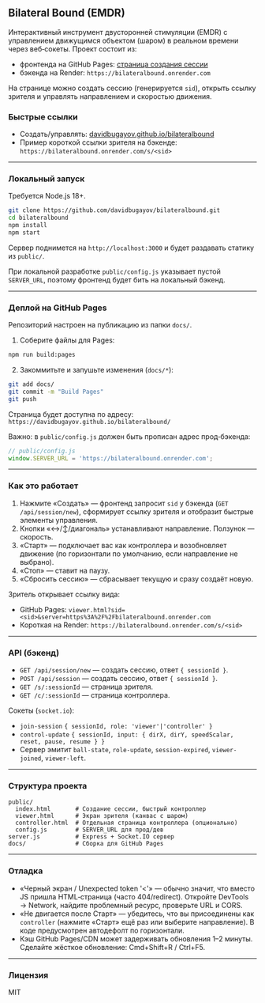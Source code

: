 ## Bilateral Bound (EMDR)

Интерактивный инструмент двусторонней стимуляции (EMDR) с управлением движущимся объектом (шаром) в реальном времени через веб‑сокеты. Проект состоит из:

- фронтенда на GitHub Pages: [страница создания сессии](https://davidbugayov.github.io/bilateralbound/)  
- бэкенда на Render: `https://bilateralbound.onrender.com`

На странице можно создать сессию (генерируется `sid`), открыть ссылку зрителя и управлять направлением и скоростью движения.

### Быстрые ссылки
- Создать/управлять: [davidbugayov.github.io/bilateralbound](https://davidbugayov.github.io/bilateralbound/)
- Пример короткой ссылки зрителя на бэкенде: `https://bilateralbound.onrender.com/s/<sid>`

---

### Локальный запуск

Требуется Node.js 18+.

```bash
git clone https://github.com/davidbugayov/bilateralbound.git
cd bilateralbound
npm install
npm start
```

Сервер поднимется на `http://localhost:3000` и будет раздавать статику из `public/`.

При локальной разработке `public/config.js` указывает пустой `SERVER_URL`, поэтому фронтенд будет бить на локальный бэкенд.

---

### Деплой на GitHub Pages

Репозиторий настроен на публикацию из папки `docs/`.

1) Соберите файлы для Pages:
```bash
npm run build:pages
```
2) Закоммитьте и запушьте изменения (`docs/*`):
```bash
git add docs/
git commit -m "Build Pages"
git push
```

Страница будет доступна по адресу:  
`https://davidbugayov.github.io/bilateralbound/`

Важно: в `public/config.js` должен быть прописан адрес прод‑бэкенда:

```js
// public/config.js
window.SERVER_URL = 'https://bilateralbound.onrender.com';
```

---

### Как это работает

1. Нажмите «Создать» — фронтенд запросит `sid` у бэкенда (`GET /api/session/new`), сформирует ссылку зрителя и отобразит быстрые элементы управления.
2. Кнопки «↔︎/↕︎/диагональ» устанавливают направление. Ползунок — скорость.
3. «Старт» — подключает вас как контроллера и возобновляет движение (по горизонтали по умолчанию, если направление не выбрано).
4. «Стоп» — ставит на паузу.
5. «Сбросить сессию» — сбрасывает текущую и сразу создаёт новую.

Зритель открывает ссылку вида:
- GitHub Pages: `viewer.html?sid=<sid>&server=https%3A%2F%2Fbilateralbound.onrender.com`
- Короткая на Render: `https://bilateralbound.onrender.com/s/<sid>`

---

### API (бэкенд)

- `GET /api/session/new` — создать сессию, ответ `{ sessionId }`.
- `POST /api/session` — создать сессию, ответ `{ sessionId }`.
- `GET /s/:sessionId` — страница зрителя.
- `GET /c/:sessionId` — страница контроллера.

Сокеты (`socket.io`):
- `join-session` `{ sessionId, role: 'viewer'|'controller' }`
- `control-update` `{ sessionId, input: { dirX, dirY, speedScalar, reset, pause, resume } }`
- Сервер эмитит `ball-state`, `role-update`, `session-expired`, `viewer-joined`, `viewer-left`.

---

### Структура проекта

```
public/
  index.html       # Создание сессии, быстрый контроллер
  viewer.html      # Экран зрителя (канвас с шаром)
  controller.html  # Отдельная страница контроллера (опционально)
  config.js        # SERVER_URL для прод/дев
server.js          # Express + Socket.IO сервер
docs/              # Сборка для GitHub Pages
```

---

### Отладка

- «Черный экран / Unexpected token '<'» — обычно значит, что вместо JS пришла HTML‑страница (часто 404/redirect). Откройте DevTools → Network, найдите проблемный ресурс, проверьте URL и CORS.
- «Не двигается после Старт» — убедитесь, что вы присоединены как `controller` (нажмите «Старт» ещё раз или выберите направление). В коде предусмотрен автодефолт по горизонтали.
- Кэш GitHub Pages/CDN может задерживать обновления 1–2 минуты. Сделайте жёсткое обновление: Cmd+Shift+R / Ctrl+F5.

---

### Лицензия

MIT


